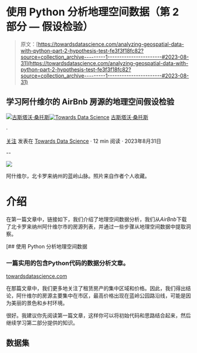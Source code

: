 # 使用 Python 分析地理空间数据（第 2 部分 — 假设检验）

> 原文：[https://towardsdatascience.com/analyzing-geospatial-data-with-python-part-2-hypothesis-test-fe3f3f18fc82?source=collection_archive---------1-----------------------#2023-08-31](https://towardsdatascience.com/analyzing-geospatial-data-with-python-part-2-hypothesis-test-fe3f3f18fc82?source=collection_archive---------1-----------------------#2023-08-31)

## 学习阿什维尔的 AirBnb 房源的地理空间假设检验

[](https://gustavorsantos.medium.com/?source=post_page-----fe3f3f18fc82--------------------------------)[![古斯塔沃·桑托斯](../Images/a19a9f4525cdeb6e7a76cd05246aa622.png)](https://gustavorsantos.medium.com/?source=post_page-----fe3f3f18fc82--------------------------------)[](https://towardsdatascience.com/?source=post_page-----fe3f3f18fc82--------------------------------)[![Towards Data Science](../Images/a6ff2676ffcc0c7aad8aaf1d79379785.png)](https://towardsdatascience.com/?source=post_page-----fe3f3f18fc82--------------------------------) [古斯塔沃·桑托斯](https://gustavorsantos.medium.com/?source=post_page-----fe3f3f18fc82--------------------------------)

·

[关注](https://medium.com/m/signin?actionUrl=https%3A%2F%2Fmedium.com%2F_%2Fsubscribe%2Fuser%2F4429d99b1245&operation=register&redirect=https%3A%2F%2Ftowardsdatascience.com%2Fanalyzing-geospatial-data-with-python-part-2-hypothesis-test-fe3f3f18fc82&user=Gustavo+Santos&userId=4429d99b1245&source=post_page-4429d99b1245----fe3f3f18fc82---------------------post_header-----------) 发表在 [Towards Data Science](https://towardsdatascience.com/?source=post_page-----fe3f3f18fc82--------------------------------) · 12 min 阅读 · 2023年8月31日[](https://medium.com/m/signin?actionUrl=https%3A%2F%2Fmedium.com%2F_%2Fvote%2Ftowards-data-science%2Ffe3f3f18fc82&operation=register&redirect=https%3A%2F%2Ftowardsdatascience.com%2Fanalyzing-geospatial-data-with-python-part-2-hypothesis-test-fe3f3f18fc82&user=Gustavo+Santos&userId=4429d99b1245&source=-----fe3f3f18fc82---------------------clap_footer-----------)

--

[](https://medium.com/m/signin?actionUrl=https%3A%2F%2Fmedium.com%2F_%2Fbookmark%2Fp%2Ffe3f3f18fc82&operation=register&redirect=https%3A%2F%2Ftowardsdatascience.com%2Fanalyzing-geospatial-data-with-python-part-2-hypothesis-test-fe3f3f18fc82&source=-----fe3f3f18fc82---------------------bookmark_footer-----------)![](../Images/8bee11a1f9d0a8e4d3e2d581a3586452.png)

阿什维尔，北卡罗来纳州的蓝岭山脉。照片来自作者个人收藏。

# 介绍

在第一篇文章中，链接如下，我们介绍了地理空间数据分析，我们从*AirBnb*下载了北卡罗来纳州阿什维尔市的房源列表，并通过一些步骤从地理空间数据中提取洞察。

[](/analyzing-geospatial-data-with-python-7244c1b9e302?source=post_page-----fe3f3f18fc82--------------------------------) [## 使用 Python 分析地理空间数据

### 一篇实用的包含Python代码的数据分析文章。

[towardsdatascience.com](/analyzing-geospatial-data-with-python-7244c1b9e302?source=post_page-----fe3f3f18fc82--------------------------------)

在那篇文章中，我们更多地关注了租赁房产的集中区域和价格。因此，我们得出结论，阿什维尔的房源主要集中在市区，最高价格出现在蓝岭公园路沿线，可能是因为美丽的景色和乡村环境。

很好。我建议你先阅读第一篇文章，这样你可以将初始代码和思路结合起来，然后继续学习第二部分提供的知识。

## 数据集
